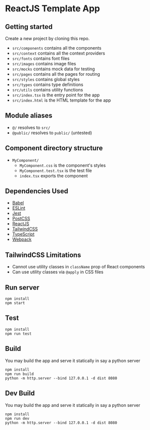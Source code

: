 # ReactJS Template App

## Getting started
Create a new project by cloning this repo.

- `src/components` contains all the components
- `src/context` contains all the context providers
- `src/fonts` contains font files
- `src/images` contains image files
- `src/mocks` contains mock data for testing
- `src/pages` contains all the pages for routing
- `src/styles` contains global styles
- `src/types` contains type definitions
- `src/utils` contains utility functions
- `src/index.tsx` is the entry point for the app
- `src/index.html` is the HTML template for the app

## Module aliases
- `@/` resolves to `src/`
- `@public/` resolves to `public/` (untested)

## Component directory structure
- `MyComponent/`
  - `MyComponent.css` is the component's styles
  - `MyComponent.test.tsx` is the test file
  - `index.tsx` exports the component

## Dependencies Used
- [Babel](https://babeljs.io/)
- [ESLint](https://eslint.org/)
- [Jest](https://jestjs.io/)
- [PostCSS](https://postcss.org/)
- [ReactJS](https://reactjs.org/)
- [TailwindCSS](https://tailwindcss.com/)
- [TypeScript](https://www.typescriptlang.org/)
- [Webpack](https://webpack.js.org/)

## TailwindCSS Limitations
- Cannot use utility classes in `className` prop of React components
- Can use utility classes via `@apply` in CSS files

## Run server
```
npm install
npm start
```

## Test
```
npm install
npm run test
```

## Build
You may build the app and serve it statically in say a python server
```
npm install
npm run build
python -m http.server --bind 127.0.0.1 -d dist 8080
```

## Dev Build
You may build the app and serve it statically in say a python server
```
npm install
npm run dev
python -m http.server --bind 127.0.0.1 -d dist 8080
```
